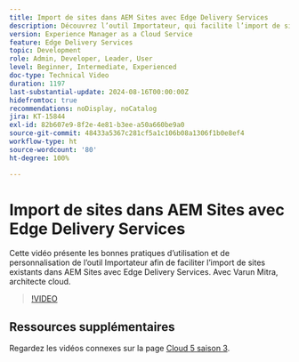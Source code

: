 ```yaml
---
title: Import de sites dans AEM Sites avec Edge Delivery Services
description: Découvrez l’outil Importateur, qui facilite l’import de sites dans AEM Sites avec Edge Delivery Services.
version: Experience Manager as a Cloud Service
feature: Edge Delivery Services
topic: Development
role: Admin, Developer, Leader, User
level: Beginner, Intermediate, Experienced
doc-type: Technical Video
duration: 1197
last-substantial-update: 2024-08-16T00:00:00Z
hidefromtoc: true
recommendations: noDisplay, noCatalog
jira: KT-15844
exl-id: 82b607e9-8f2e-4e81-b3ee-a50a660be9a0
source-git-commit: 48433a5367c281cf5a1c106b08a1306f1b0e8ef4
workflow-type: ht
source-wordcount: '80'
ht-degree: 100%

---
```


# Import de sites dans AEM Sites avec Edge Delivery Services

Cette vidéo présente les bonnes pratiques d’utilisation et de personnalisation de l’outil Importateur afin de faciliter l’import de sites existants dans AEM Sites avec Edge Delivery Services. Avec Varun Mitra, architecte cloud.

>[!VIDEO](https://video.tv.adobe.com/v/3431603/?learn=on)

## Ressources supplémentaires

Regardez les vidéos connexes sur la page [Cloud 5 saison 3](../cloud5-season-3.md).
